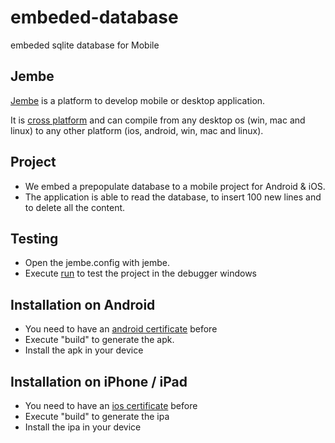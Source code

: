 embeded-database
================

embeded sqlite database for Mobile

Jembe
-----
[Jembe](http://www.jembe.fr) is a platform to develop mobile or desktop application.

It is [cross platform](http://www.jembe.fr/logiciel-application.php) and can compile from any desktop os (win, mac and linux) to any other platform (ios, android, win, mac and linux). 

Project
-------
* We embed a prepopulate database to a mobile project for Android & iOS.
* The application is able to read the database, to insert 100 new lines and to delete all the content. 

Testing
-------
* Open the jembe.config with jembe.
* Execute [run](http://blog.jembe.fr/run) to test the project in the debugger windows

Installation on Android
-----------------------
* You need to have an [android certificate](http://blog.jembe.fr/generez-votre-certificat-android/) before
* Execute "build" to generate the apk.
* Install the apk in your device

Installation on iPhone / iPad
-----------------------------
* You need to have an [ios certificate](http://blog.jembe.fr/generer-un-certificat-ios/) before
* Execute "build" to generate the ipa
* Install the ipa in your device





